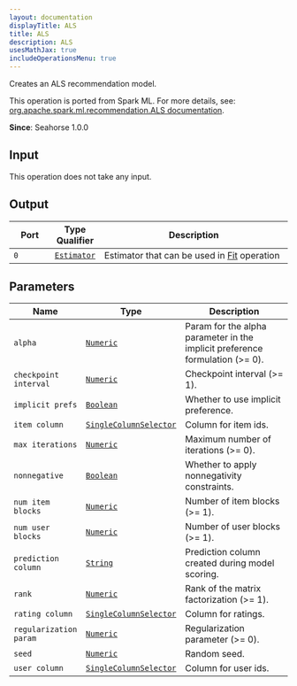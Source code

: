 ```yaml
---
layout: documentation
displayTitle: ALS
title: ALS
description: ALS
usesMathJax: true
includeOperationsMenu: true
---
```

Creates an ALS recommendation model.

This operation is ported from Spark ML. For more details, see: <a target="_blank" href="http://spark.apache.org/docs/1.6.0/api/scala/index.html#org.apache.spark.ml.recommendation.ALS">org.apache.spark.ml.recommendation.ALS documentation</a>.

**Since**: Seahorse 1.0.0

## Input

This operation does not take any input.

## Output


<table>
<thead>
<tr>
<th style="width:15%">Port</th>
<th style="width:15%">Type Qualifier</th>
<th style="width:70%">Description</th>
</tr>
</thead>
<tbody>
    <tr><td><code>0</code></td><td><code><a href="../classes/estimator.html">Estimator</a></code></td><td>Estimator that can be used in <a href="fit.html">Fit</a> operation</td></tr>
</tbody>
</table>
    

## Parameters


<table class="table">
<thead>
<tr>
<th style="width:15%">Name</th>
<th style="width:15%">Type</th>
<th style="width:70%">Description</th>
</tr>
</thead>
<tbody>
    
<tr>
<td><code>alpha</code></td>
<td><code><a href="../parameters.html#numeric">Numeric</a></code></td>
<td>Param for the alpha parameter in the implicit preference formulation (>= 0).</td>
</tr>
    
<tr>
<td><code>checkpoint interval</code></td>
<td><code><a href="../parameters.html#numeric">Numeric</a></code></td>
<td>Checkpoint interval (>= 1).</td>
</tr>
    
<tr>
<td><code>implicit prefs</code></td>
<td><code><a href="../parameters.html#boolean">Boolean</a></code></td>
<td>Whether to use implicit preference.</td>
</tr>
    
<tr>
<td><code>item column</code></td>
<td><code><a href="../parameters.html#single_column_selector">SingleColumnSelector</a></code></td>
<td>Column for item ids.</td>
</tr>
    
<tr>
<td><code>max iterations</code></td>
<td><code><a href="../parameters.html#numeric">Numeric</a></code></td>
<td>Maximum number of iterations (>= 0).</td>
</tr>
    
<tr>
<td><code>nonnegative</code></td>
<td><code><a href="../parameters.html#boolean">Boolean</a></code></td>
<td>Whether to apply nonnegativity constraints.</td>
</tr>
    
<tr>
<td><code>num item blocks</code></td>
<td><code><a href="../parameters.html#numeric">Numeric</a></code></td>
<td>Number of item blocks (>= 1).</td>
</tr>
    
<tr>
<td><code>num user blocks</code></td>
<td><code><a href="../parameters.html#numeric">Numeric</a></code></td>
<td>Number of user blocks (>= 1).</td>
</tr>
    
<tr>
<td><code>prediction column</code></td>
<td><code><a href="../parameters.html#string">String</a></code></td>
<td>Prediction column created during model scoring.</td>
</tr>
    
<tr>
<td><code>rank</code></td>
<td><code><a href="../parameters.html#numeric">Numeric</a></code></td>
<td>Rank of the matrix factorization (>= 1).</td>
</tr>
    
<tr>
<td><code>rating column</code></td>
<td><code><a href="../parameters.html#single_column_selector">SingleColumnSelector</a></code></td>
<td>Column for ratings.</td>
</tr>
    
<tr>
<td><code>regularization param</code></td>
<td><code><a href="../parameters.html#numeric">Numeric</a></code></td>
<td>Regularization parameter (>= 0).</td>
</tr>
    
<tr>
<td><code>seed</code></td>
<td><code><a href="../parameters.html#numeric">Numeric</a></code></td>
<td>Random seed.</td>
</tr>
    
<tr>
<td><code>user column</code></td>
<td><code><a href="../parameters.html#single_column_selector">SingleColumnSelector</a></code></td>
<td>Column for user ids.</td>
</tr>
    
</tbody>
</table>
    
